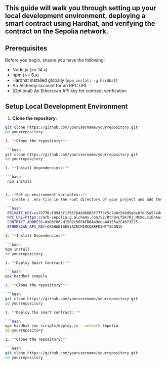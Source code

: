 

## This guide will walk you through setting up your local development environment, deploying a smart contract using Hardhat, and verifying the contract on the Sepolia network.

## Prerequisites

Before you begin, ensure you have the following:

- Node.js (>= 14.x)
- npm (>= 6.x)
- Hardhat installed globally (`npm install -g hardhat`)
- An Alchemy account for an RPC URL
- (Optional) An Etherscan API key for contract verification

## Setup Local Development Environment

1. **Clone the repository:**

  ```bash
  git clone https://github.com/yourusername/yourrepository.git
  cd yourrepository

1. **Clone the repository:**

  ```bash
  git clone https://github.com/yourusername/yourrepository.git
  cd yourrepository

  1. **Install dependencies::**

  ```bash
   npm install


  1. **Set up environment variables::**
     create a .env file in the root directory of your project and add the following variables:

  ```bash
   PRIVATE_KEY=ca79776cf9943f1f65f84896683f7773c5c7a8c540d5ebe6fdd5a574dede6f89
   RPC_URL=https://arb-sepolia.g.alchemy.com/v2/RtF9vLf5K7Rj_MKXoLx1EhAa4Cc3rq5N
   CONTRACT_ADDRESS=0xD6f062d15D2c96FAFD6A49eeaA4155a2F4073225
   ETHERSCAN_API_KEY=CK6HWBISE55AIECH1MCQX8FK3NTY3CGN15

  1. **Install Dependencies**

  ```bash
  npm install
  cd yourrepository

  1. **Deploy Smart Contract:**

  ```bash
  npx hardhat compile

  1. **Clone the repository:**

  ```bash
  git clone https://github.com/yourusername/yourrepository.git
  cd yourrepository

  1. **Deploy the smart contract::**

  ```bash
  npx hardhat run scripts/deploy.js --network Sepolia
  cd yourrepository

  1. **Clone the repository:**

  ```bash
  git clone https://github.com/yourusername/yourrepository.git
  cd yourrepository
